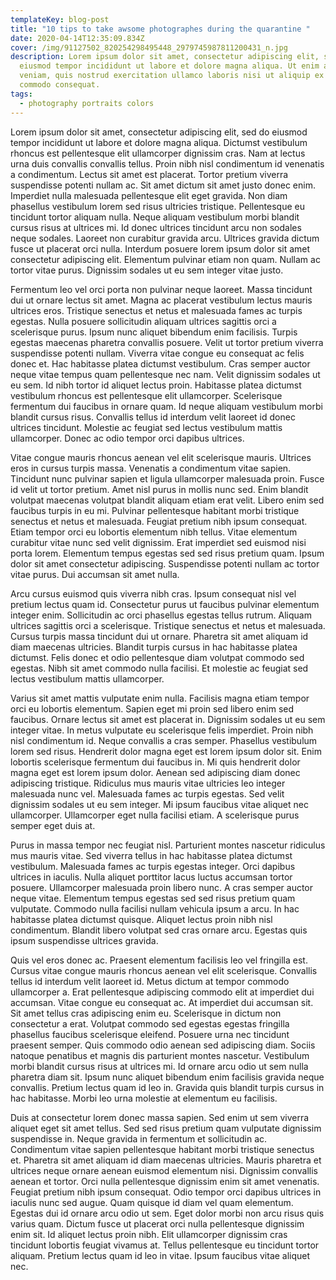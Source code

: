 ```yaml
---
templateKey: blog-post
title: "10 tips to take awsome photographes during the quarantine "
date: 2020-04-14T12:35:09.834Z
cover: /img/91127502_820254298495448_2979745987811200431_n.jpg
description: Lorem ipsum dolor sit amet, consectetur adipiscing elit, sed do
  eiusmod tempor incididunt ut labore et dolore magna aliqua. Ut enim ad minim
  veniam, quis nostrud exercitation ullamco laboris nisi ut aliquip ex ea
  commodo consequat.
tags:
  - photography portraits colors
---
```

Lorem ipsum dolor sit amet, consectetur adipiscing elit, sed do eiusmod tempor incididunt ut labore et dolore magna aliqua. Dictumst vestibulum rhoncus est pellentesque elit ullamcorper dignissim cras. Nam at lectus urna duis convallis convallis tellus. Proin nibh nisl condimentum id venenatis a condimentum. Lectus sit amet est placerat. Tortor pretium viverra suspendisse potenti nullam ac. Sit amet dictum sit amet justo donec enim. Imperdiet nulla malesuada pellentesque elit eget gravida. Non diam phasellus vestibulum lorem sed risus ultricies tristique. Pellentesque eu tincidunt tortor aliquam nulla. Neque aliquam vestibulum morbi blandit cursus risus at ultrices mi. Id donec ultrices tincidunt arcu non sodales neque sodales. Laoreet non curabitur gravida arcu. Ultrices gravida dictum fusce ut placerat orci nulla. Interdum posuere lorem ipsum dolor sit amet consectetur adipiscing elit. Elementum pulvinar etiam non quam. Nullam ac tortor vitae purus. Dignissim sodales ut eu sem integer vitae justo.

Fermentum leo vel orci porta non pulvinar neque laoreet. Massa tincidunt dui ut ornare lectus sit amet. Magna ac placerat vestibulum lectus mauris ultrices eros. Tristique senectus et netus et malesuada fames ac turpis egestas. Nulla posuere sollicitudin aliquam ultrices sagittis orci a scelerisque purus. Ipsum nunc aliquet bibendum enim facilisis. Turpis egestas maecenas pharetra convallis posuere. Velit ut tortor pretium viverra suspendisse potenti nullam. Viverra vitae congue eu consequat ac felis donec et. Hac habitasse platea dictumst vestibulum. Cras semper auctor neque vitae tempus quam pellentesque nec nam. Velit dignissim sodales ut eu sem. Id nibh tortor id aliquet lectus proin. Habitasse platea dictumst vestibulum rhoncus est pellentesque elit ullamcorper. Scelerisque fermentum dui faucibus in ornare quam. Id neque aliquam vestibulum morbi blandit cursus risus. Convallis tellus id interdum velit laoreet id donec ultrices tincidunt. Molestie ac feugiat sed lectus vestibulum mattis ullamcorper. Donec ac odio tempor orci dapibus ultrices.

Vitae congue mauris rhoncus aenean vel elit scelerisque mauris. Ultrices eros in cursus turpis massa. Venenatis a condimentum vitae sapien. Tincidunt nunc pulvinar sapien et ligula ullamcorper malesuada proin. Fusce id velit ut tortor pretium. Amet nisl purus in mollis nunc sed. Enim blandit volutpat maecenas volutpat blandit aliquam etiam erat velit. Libero enim sed faucibus turpis in eu mi. Pulvinar pellentesque habitant morbi tristique senectus et netus et malesuada. Feugiat pretium nibh ipsum consequat. Etiam tempor orci eu lobortis elementum nibh tellus. Vitae elementum curabitur vitae nunc sed velit dignissim. Erat imperdiet sed euismod nisi porta lorem. Elementum tempus egestas sed sed risus pretium quam. Ipsum dolor sit amet consectetur adipiscing. Suspendisse potenti nullam ac tortor vitae purus. Dui accumsan sit amet nulla.

Arcu cursus euismod quis viverra nibh cras. Ipsum consequat nisl vel pretium lectus quam id. Consectetur purus ut faucibus pulvinar elementum integer enim. Sollicitudin ac orci phasellus egestas tellus rutrum. Aliquam ultrices sagittis orci a scelerisque. Tristique senectus et netus et malesuada. Cursus turpis massa tincidunt dui ut ornare. Pharetra sit amet aliquam id diam maecenas ultricies. Blandit turpis cursus in hac habitasse platea dictumst. Felis donec et odio pellentesque diam volutpat commodo sed egestas. Nibh sit amet commodo nulla facilisi. Et molestie ac feugiat sed lectus vestibulum mattis ullamcorper.

Varius sit amet mattis vulputate enim nulla. Facilisis magna etiam tempor orci eu lobortis elementum. Sapien eget mi proin sed libero enim sed faucibus. Ornare lectus sit amet est placerat in. Dignissim sodales ut eu sem integer vitae. In metus vulputate eu scelerisque felis imperdiet. Proin nibh nisl condimentum id. Neque convallis a cras semper. Phasellus vestibulum lorem sed risus. Hendrerit dolor magna eget est lorem ipsum dolor sit. Enim lobortis scelerisque fermentum dui faucibus in. Mi quis hendrerit dolor magna eget est lorem ipsum dolor. Aenean sed adipiscing diam donec adipiscing tristique. Ridiculus mus mauris vitae ultricies leo integer malesuada nunc vel. Malesuada fames ac turpis egestas. Sed velit dignissim sodales ut eu sem integer. Mi ipsum faucibus vitae aliquet nec ullamcorper. Ullamcorper eget nulla facilisi etiam. A scelerisque purus semper eget duis at.

Purus in massa tempor nec feugiat nisl. Parturient montes nascetur ridiculus mus mauris vitae. Sed viverra tellus in hac habitasse platea dictumst vestibulum. Malesuada fames ac turpis egestas integer. Orci dapibus ultrices in iaculis. Nulla aliquet porttitor lacus luctus accumsan tortor posuere. Ullamcorper malesuada proin libero nunc. A cras semper auctor neque vitae. Elementum tempus egestas sed sed risus pretium quam vulputate. Commodo nulla facilisi nullam vehicula ipsum a arcu. In hac habitasse platea dictumst quisque. Aliquet lectus proin nibh nisl condimentum. Blandit libero volutpat sed cras ornare arcu. Egestas quis ipsum suspendisse ultrices gravida.

Quis vel eros donec ac. Praesent elementum facilisis leo vel fringilla est. Cursus vitae congue mauris rhoncus aenean vel elit scelerisque. Convallis tellus id interdum velit laoreet id. Metus dictum at tempor commodo ullamcorper a. Erat pellentesque adipiscing commodo elit at imperdiet dui accumsan. Vitae congue eu consequat ac. At imperdiet dui accumsan sit. Sit amet tellus cras adipiscing enim eu. Scelerisque in dictum non consectetur a erat. Volutpat commodo sed egestas egestas fringilla phasellus faucibus scelerisque eleifend. Posuere urna nec tincidunt praesent semper. Quis commodo odio aenean sed adipiscing diam. Sociis natoque penatibus et magnis dis parturient montes nascetur. Vestibulum morbi blandit cursus risus at ultrices mi. Id ornare arcu odio ut sem nulla pharetra diam sit. Ipsum nunc aliquet bibendum enim facilisis gravida neque convallis. Pretium lectus quam id leo in. Gravida quis blandit turpis cursus in hac habitasse. Morbi leo urna molestie at elementum eu facilisis.

Duis at consectetur lorem donec massa sapien. Sed enim ut sem viverra aliquet eget sit amet tellus. Sed sed risus pretium quam vulputate dignissim suspendisse in. Neque gravida in fermentum et sollicitudin ac. Condimentum vitae sapien pellentesque habitant morbi tristique senectus et. Pharetra sit amet aliquam id diam maecenas ultricies. Mauris pharetra et ultrices neque ornare aenean euismod elementum nisi. Dignissim convallis aenean et tortor. Orci nulla pellentesque dignissim enim sit amet venenatis. Feugiat pretium nibh ipsum consequat. Odio tempor orci dapibus ultrices in iaculis nunc sed augue. Quam quisque id diam vel quam elementum. Egestas dui id ornare arcu odio ut sem. Eget dolor morbi non arcu risus quis varius quam. Dictum fusce ut placerat orci nulla pellentesque dignissim enim sit. Id aliquet lectus proin nibh. Elit ullamcorper dignissim cras tincidunt lobortis feugiat vivamus at. Tellus pellentesque eu tincidunt tortor aliquam. Pretium lectus quam id leo in vitae. Ipsum faucibus vitae aliquet nec.